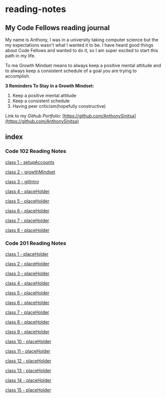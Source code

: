 # reading-notes

## My Code Fellows reading journal

My name is Anthony, I was in a university taking computer science but the my expectations wasn't what I wanted it to be. I have heard good things about Code Fellows and wanted to do it, so I am super excited to start this path in my life.

To me Growth Mindset means to always keep a positive mental attitude and to always keep a consistent schedule of a goal you are trying to accomplish. 

**3 Reminders To Stay in a Growth Mindset:**

1. Keep a positive mental attitude
2. Keep a consistent schedule
3. Having peer criticism(hopefully constructive)

Link to my *Github Portfolio*: [https://github.com/AnthonySinitsa](https://github.com/AnthonySinitsa)

## index

### Code 102 Reading Notes

[class 1 - setupAccounts](102/102-1.md)

[class 2 - growthMindset](102/102-2.md)

[class 3 - gitIntro](102/102-3.md)

[class 4 - placeHolder](102/102-4.md)

[class 5 - placeHolder](102/102-5.md)

[class 6 - placeHolder](102/102-6.md)

[class 7 - placeHolder](102/102-7.md)

[class 8 - placeHolder](102/102-8.md)

### Code 201 Reading Notes

[class 1 - placeHolder](201/201-1.md)

[class 2 - placeHolder](201/201-2.md)

[class 3 - placeHolder](201/201-3.md)

[class 4 - placeHolder](201/201-4.md)

[class 5 - placeHolder](201/201-5.md)

[class 6 - placeHolder](201/201-6.md)

[class 7 - placeHolder](201/201-7.md)

[class 8 - placeHolder](201/201-8.md)

[class 9 - placeHolder](201/201-9.md)

[class 10 - placeHolder](201/201-10.md)

[class 11 - placeHolder](201/201-11.md)

[class 12 - placeHolder](201/201-12.md)

[class 13 - placeHolder](201/201-13.md)

[class 14 - placeHolder](201/201-14.md)

[class 15 - placeHolder](201/201-15.md)